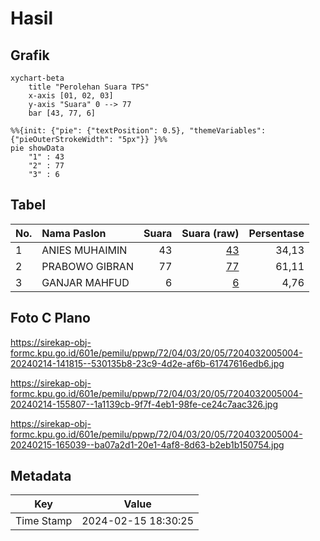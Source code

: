 # Hasil

## Grafik

```mermaid
xychart-beta
    title "Perolehan Suara TPS"
    x-axis [01, 02, 03]
    y-axis "Suara" 0 --> 77
    bar [43, 77, 6]
```

```mermaid
%%{init: {"pie": {"textPosition": 0.5}, "themeVariables": {"pieOuterStrokeWidth": "5px"}} }%%
pie showData
    "1" : 43
    "2" : 77
    "3" : 6
```

## Tabel

| No. | Nama Paslon    | Suara | Suara (raw) | Persentase |
|:--- |:-------------- | -----:| -----------:| ----------:|
| 1   | ANIES MUHAIMIN | 43    | [43][p-1]   | 34,13      |
| 2   | PRABOWO GIBRAN | 77    | [77][p-2]   | 61,11      |
| 3   | GANJAR MAHFUD  | 6     | [6][p-3]    | 4,76       |


[p-1]: https://github.com/gigit-pemilu/pemilu-2024-72-sulawesi-tengah/blob/main/pilpres/hitung-suara/sub/72-sulawesi-tengah/sub/04-toli-toli/sub/03-dondo/sub/2005-lais/sub/004-tps/sub/paslon-1.txt
[p-2]: https://github.com/gigit-pemilu/pemilu-2024-72-sulawesi-tengah/blob/main/pilpres/hitung-suara/sub/72-sulawesi-tengah/sub/04-toli-toli/sub/03-dondo/sub/2005-lais/sub/004-tps/sub/paslon-2.txt
[p-3]: https://github.com/gigit-pemilu/pemilu-2024-72-sulawesi-tengah/blob/main/pilpres/hitung-suara/sub/72-sulawesi-tengah/sub/04-toli-toli/sub/03-dondo/sub/2005-lais/sub/004-tps/sub/paslon-3.txt

## Foto C Plano

https://sirekap-obj-formc.kpu.go.id/601e/pemilu/ppwp/72/04/03/20/05/7204032005004-20240214-141815--530135b8-23c9-4d2e-af6b-61747616edb6.jpg

https://sirekap-obj-formc.kpu.go.id/601e/pemilu/ppwp/72/04/03/20/05/7204032005004-20240214-155807--1a1139cb-9f7f-4eb1-98fe-ce24c7aac326.jpg

https://sirekap-obj-formc.kpu.go.id/601e/pemilu/ppwp/72/04/03/20/05/7204032005004-20240215-165039--ba07a2d1-20e1-4af8-8d63-b2eb1b150754.jpg


## Metadata

| Key        | Value               |
| ---------- | ------------------- |
| Time Stamp | 2024-02-15 18:30:25 |



